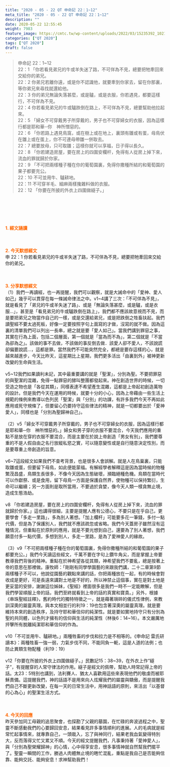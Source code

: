 ```yaml
---
title: "2020 - 05 - 22 QT 申命記 22：1~12"
meta_title: "2020 - 05 - 22 QT 申命記 22：1~12"
description: ""
date: 2020-05-22 12:55:45
weight: 7983
feature_image: https://cmtc.tw/wp-content/uploads/2022/03/15235392_10211799862337740_180693556567566654_o-1.webp
categories: ["QT 2020"]
tags: ["QT 2020"]
draft: false
---
```


<blockquote>申命記 22：1~12<br />
22：1 「你若看見弟兄的牛或羊失迷了路，不可佯為不見，總要把牠牽回來交給你的弟兄。<br />
22：2 你弟兄若離你遠，或是你不認識他，就要牽到你家去，留在你那裏，等你弟兄來尋找就還給他。<br />
22：3 你的弟兄無論失落甚麼，或是驢，或是衣服，你若遇見，都要這樣行，不可佯為不見。<br />
22：4 你若看見弟兄的牛或驢跌倒在路上，不可佯為不見，總要幫助他拉起來。<br />
22：5 「婦女不可穿戴男子所穿戴的，男子也不可穿婦女的衣服，因為這樣行都是耶和華─你　神所憎惡的。<br />
22：6 「你若路上遇見鳥窩，或在樹上或在地上，裏頭有雛或有蛋，母鳥伏在雛上或在蛋上，你不可連母帶雛一併取去。<br />
22：7 總要放母，只可取雛；這樣你就可以享福，日子得以長久。<br />
22：8 「你若建造房屋，要在房上的四圍安欄杆，免得有人從房上掉下來，流血的罪就歸於你家。<br />
22：9 「不可把兩樣種子種在你的葡萄園裏，免得你撒種所結的和葡萄園的果子都要充公。<br />
22：10 不可並用牛、驢耕地。<br />
22：11 不可穿羊毛、細麻兩樣攙雜料做的衣服。<br />
22：12 「你要在所披的外衣上四圍做繸子。」</blockquote><br />
&nbsp;<br />
<br />
&nbsp;<br />
<br />
<span style="color: #ff6600;"><strong>1. </strong><strong>經文誦讀</strong></span><br />
<br />
<span style="color: #ff6600;"><strong> </strong></span><br />
<br />
<span style="color: #ff6600;"><strong>2. 今天默想</strong><strong>經文<br />
</strong></span>申 22：1 你若看見弟兄的牛或羊失迷了路，不可佯為不見，總要把牠牽回來交給你的弟兄。<br />
<br />
&nbsp;<br />
<br />
<span style="color: #ff6600;"><strong>3. 分享默想經文<br />
</strong></span>（1）我們一再讀經，也一再提醒，我們可以觀察，就是大誡命中的「愛神、愛人如己」幾乎可以貫穿在每一條誡命律法之中。v1~4講了三次：「不可佯為不見」，就是看見了「弟兄的牛或羊失迷了路」、或是「無論失落甚麼，或是驢，或是衣服…」，甚至是「看見弟兄的牛或驢跌倒在路上」，我們都不應該故意視而不見，而是要把弟兄之物當作自己的一樣，或是交還給弟兄，或是把跌倒之牲畜扶起。我們讀聖經不要太過死板，好像一定要按照字句上面寫的才做，沒寫的就不做。因為這裏的清單我們可以列出一長串，總之就是要「愛人如己」。當我們講到罪惡之事，其實在行為上面，包括二個層面，第一個就是「當為而不為」，第二個就是「不當為卻為之」。該做的事不去做，不該做的事反倒去做．該愛人卻不愛人，不該說謊卻偏要說謊…，這都是罪。當然我們不可能突然完全，都總是要存這樣的心，就是越來越進步，今天比昨天，這星期比上星期，我們更多活出「由裏到外」被神更新改變的生命與生活。<br />
<br />
v5~12我們如果讀利未記，其中最重要講的就是「聖潔」，分別為聖。不要把罪惡的與聖潔的混雜，免得一點罪惡的酵叫整團都發起來。神在創造世界的時候，一切受造之物也是「各從其類」，同樣表達不希望產生混雜，這都是上帝起初創造萬物的設計。但是我們今天在運用的時候，就要十分的小心，因為上帝藉由一些生活上規範的條例來教導以色列民「聖潔」與「分別」的功課，有許多我們今天不再如此應用或死守規條了，但要留心仍要持守這些律法的精神，就是一切都要出於「愛神愛人」，同樣也是「分別為聖歸神自己」。<br />
<br />
（2）v5「婦女不可穿戴男子所穿戴的，男子也不可穿婦女的衣服，因為這樣行都是耶和華─你　神所憎惡的。」婦女和男子穿的衣服不要混合，今天我們應用的重點不是放在穿的衣服不要混合，而是主要在於說上帝創造「男女有別」，我們要尊重的不是人假自由之名行放縱私慾之實，可以隨意變性或是自行隨意決定性別，而是要尊重上帝創造的旨意。<br />
<br />
v6~7這段經文如果我們不查考背景，也是很多人會誤解。就是人在鳥巢裏，只能取雛或蛋，但要留下母鳥，如此便能蒙福。有解經學者解釋這是因為當時候的物種繁茂昌盛，鳥類生長很多，不像今天因為生態破壞，瀕臨絕種危機。鳥類在當時代可以作獻祭、或是食用，留下母鳥一方面是保護自然界，使物種可以保持繁衍，生命可以繼續；另一方面則是取所當用，不要過於貪婪，像今天人類一樣貪無止境，造成生態浩劫。<br />
<br />
v8 「你若建造房屋，要在房上的四圍安欄杆，免得有人從房上掉下來，流血的罪就歸於你家。」這也講得很細，主要是提醒人應有公德心，不要只是在乎自己，更要學會「多走一里路」，多為別人著想。「加上欄杆」可能要多花一筆錢，多付一點代價，但是為了保護別人，我們就不應該疏忽或省略。我們今天蓋房子雖然沒有這種情況，但重點在於原則的應用，就是不要光想到自己，還要為了別人著想，我們願意付多一點代價，多想到別人，多走一里路，是為了愛神愛人的緣故。<br />
<br />
（3）v9「不可把兩樣種子種在你的葡萄園裏，免得你撒種所結的和葡萄園的果子都要充公。」我們今天讀這些經文，千萬不要在字句上鑽牛角尖，而是掌握上帝要教導我們背後的精神。重點在於神希望各從其類，神希望我們不要亂，總是按著上帝的意思在那裡做。康牧師：「剛剛有同學學園藝的來跟我們講，二十二章第9節兩樣種子不可以，他說從園藝的觀點來講的話，你把兩種放在一起，有的時候會對收成是更好，可是長遠來講對土地是不好的，所以神禁止這個事，實在是對土地是更妥當的安排，謝謝這位姊妹，《聖經》裡面很多是我們一時不一定能瞭解，但是我們學習順服上帝的話，我們至終就看到上帝的話的真實和寶貴。」另外，根據《串珠聖經註釋》，舊約時代的獨特特徵之一，就是藉著瑣碎的儀式性律例，來教訓深奧的屬靈真理。與本文相並行的利19：19也包含著深奧的屬靈真理。就是要維持本來的創造秩序，及持守耶和華信仰的純潔性。就是要如實地持守只有分別為聖的共同體，以色列才擁有的信仰與生活的純潔性（林後6：14~16）。本文嚴厲地抨擊所有脫離純潔耶和華信仰的作為。<br />
<br />
v10「不可並用牛、驢耕地。」兩種牲畜的步伐和拉力是不相等的。《申命記 雷氏研讀本》：兩種牲畜一強一弱，力氣步伐不同，不能同負一軛，這是人道的法例；也防止異類生物配種（利19：19）<br />
<br />
v12「你要在所披的外衣上四圍做繸子。」民數記15：38~39，在外衣上作“繸子”，有提醒穿的人常守律法的作用。繸子是經文的佩帶，幫助人時常記得上帝的話。太23：5特別也講到，法利賽人、猶太人喜歡用這些來表現他們的敬虔而被耶穌責備。這提醒我們，神的話語不是用來向人炫耀我們的屬靈與驕傲，而是提醒我們自己不斷更新改變，在每一天的日常生活中，用神話語的原則，來活出「以基督的心為心」的聖潔生活方式。<br />
<br />
<span style="color: #ff6600;"><strong> </strong></span><br />
<br />
<span style="color: #ff6600;"><strong>4. 今天的回應<br />
</strong></span>昨天參加同工母親的追思聚會，也探勘了父親的墓園，在忙碌的奔波過程之中，聖靈不斷感動我們的心要歸回安息，結果看見許多事情順利的進展。人的毛病就是經常忙起事情來，就專靠自己，一頭栽入，忘了與神同行，結果老我血氣變得特別大，反而落得又忙又累又不順。今天的經文提醒我們，凡事秉持著「愛神愛人」，與「分別為聖榮耀歸神」的心情，心中得享安息，很多事情神就自然幫我們擺平了。聖靈一瞬間的工作，勝過人肉體無止境的瞎忙混亂，重點是我自己是否能夠信靠、能夠交託、能夠安息！求神幫助我們！<br />
<br />
&nbsp;
        